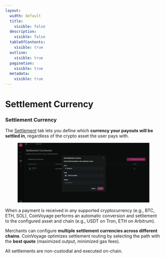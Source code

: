 ```yaml
---
layout:
  width: default
  title:
    visible: false
  description:
    visible: false
  tableOfContents:
    visible: true
  outline:
    visible: true
  pagination:
    visible: true
  metadata:
    visible: true
---
```


# Settlement Currency

### Settlement Currency

The [Settlement](https://dashboard.coinvoyage.io/settlement) tab lets you define which **currency your payouts will be settled in**, regardless of the crypto asset the user pays with.&#x20;

<figure><img src="../.gitbook/assets/image (4).png" alt=""><figcaption></figcaption></figure>

When a payment is received in any supported cryptocurrency (e.g., BTC, ETH, SOL), CoinVoyage performs an automatic conversion and settlement to the configured asset and chain (e.g., USDT on Tron, ETH on Arbitrum).

Merchants can configure **multiple settlement currencies across different chains**. CoinVoyage optimizes settlement routing by selecting the path with the **best quote** (maximized output, minimized gas fees).&#x20;

All settlements are non-custodial and executed on-chain.
